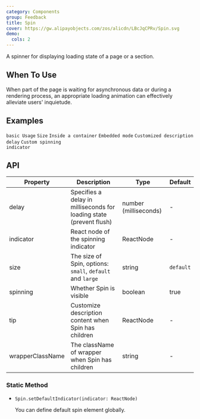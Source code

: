```yaml
---
category: Components
group: Feedback
title: Spin
cover: https://gw.alipayobjects.com/zos/alicdn/LBcJqCPRv/Spin.svg
demo:
  cols: 2
---
```


A spinner for displaying loading state of a page or a section.

## When To Use

When part of the page is waiting for asynchronous data or during a rendering process, an appropriate loading animation can effectively alleviate users' inquietude.

## Examples

<code src="./demo/basic.tsx">basic Usage</code>
<code src="./demo/size.tsx">Size</code>
<code src="./demo/inside.tsx">Inside a container</code>
<code src="./demo/nested.tsx">Embedded mode</code>
<code src="./demo/tip.tsx">Customized description</code>
<code src="./demo/delayAndDebounce.tsx">delay</code>
<code src="./demo/custom-indicator.tsx">Custom spinning indicator</code>

## API

| Property         | Description                                                         | Type                  | Default   |
| ---------------- | ------------------------------------------------------------------- | --------------------- | --------- |
| delay            | Specifies a delay in milliseconds for loading state (prevent flush) | number (milliseconds) | -         |
| indicator        | React node of the spinning indicator                                | ReactNode             | -         |
| size             | The size of Spin, options: `small`, `default` and `large`           | string                | `default` |
| spinning         | Whether Spin is visible                                             | boolean               | true      |
| tip              | Customize description content when Spin has children                | ReactNode             | -         |
| wrapperClassName | The className of wrapper when Spin has children                     | string                | -         |

### Static Method

- `Spin.setDefaultIndicator(indicator: ReactNode)`

  You can define default spin element globally.
